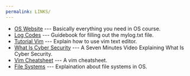 ```yaml
---
permalink: LINKS/
---
```


* [OS Website](https://os.vlsm.org/) ---
Basically everything you need in OS course.
* [Log Codes](https://doit.vlsm.org/ETC/logCodes.txt) ---
Guidebook for filling out the mylog.txt file.
* [Tutorial Vim](https://www.youtube.com/watch?v=ggSyF1SVFr4) ---
Explain how to use vim text editor.
* [What Is Cyber Security](https://www.youtube.com/watch?v=inWWhr5tnEA) ---
A Seven Minutes Video Explaining What Is Cyber Security.
* [Vim Cheatsheet](https://vim.rtorr.com/) ---
A vim cheatsheet.
* [File Systems](https://www.geeksforgeeks.org/file-systems-in-operating-system/) ---
Explaination about file systems in OS.
